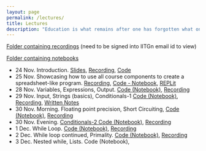 ```yaml
---
layout: page
permalink: /lectures/
title: Lectures
description: "Education is what remains after one has forgotten what one has learned in school."
---
```

[Folder containing recordings](https://drive.google.com/drive/folders/1h3vz7sbIEwuzO9CO3WNG4bYADdjeYmp9?usp=sharing) (need to be signed into IITGn email id to view)

[Folder containing notebooks](https://github.com/nipunbatra/comp22/tree/master/notebooks)

- 24 Nov. Introduction. [Slides](../lectures/24Nov-Introduction.pdf), [Recording](https://drive.google.com/file/d/1w-dbASsRtPPOILpabSrS2siYFQqZgFSN/view?usp=share_link), [Code](https://github.com/nipunbatra/comp22/tree/master/notebooks/Introduction)
- 25 Nov. Showcasing how to use all course components to create a spreadsheet-like program. [Recording](https://drive.google.com/file/d/1TA05Ykz7dT6lhVTTj6f1sBlZwQ5K5uKe/view?usp=share_link), [Code - Notebook](https://github.com/nipunbatra/comp22/blob/master/notebooks/spreadsheet.ipynb), [REPLit](https://replit.com/@NipunBatra0/25Nov2022#hello.py)
- 28 Nov. Variables, Expressions, Output. [Code (Notebook)](https://github.com/nipunbatra/comp22/blob/master/notebooks/variables-expressions.ipynb), [Recording](https://drive.google.com/drive/folders/1e5fqackdf0HYYjfJVPuGC7ITRkXQGopr?usp=share_link)
- 29 Nov. Input, Strings (basics), Conditionals-1 [Code (Notebook)](https://github.com/nipunbatra/comp22/blob/master/notebooks/string-conditionals-1.ipynb), [Recording](https://drive.google.com/drive/folders/1Cubw8nQAbZpw06d_YenW9GcR-zxh7ieB?usp=share_link), [Written Notes](../lectures/Notes-Conditionals.pdf)
- 30 Nov. Morning. Floating point precision, Short Circuiting, [Code (Notebook)](https://github.com/nipunbatra/comp22/blob/master/notebooks/floating-point-conditionals.ipynb), [Recording](https://drive.google.com/drive/folders/1XE4L89Wgpp7eU-FZRStkybB1g4rIeCmc?usp=sharing)
- 30 Nov. Evening. [Conditionals-2 Code (Notebook)](https://github.com/nipunbatra/comp22/blob/master/notebooks/floating-point-conditionals.ipynb), [Recording ](https://drive.google.com/drive/folders/1DlkJTnICTwKHYos7ruHtfJZ0KMgjt27d?usp=sharing)
- 1 Dec. While Loop. [Code (Notebook)](https://github.com/nipunbatra/comp22/blob/master/notebooks/while-loop.ipynb), [Recording](https://drive.google.com/drive/folders/1_8kT_HeLVEWwQVCYFgCrgT7kAMsnvI6i?usp=sharing)
- 2 Dec. While loop continued, Primality. [Code (Notebook)](https://github.com/nipunbatra/comp22/blob/master/notebooks/while-prime-break-continue-nested.ipynb), [Recording](https://drive.google.com/drive/folders/1V-v2XlDzTgJrqNDeRW2rXqrjaincwz81?usp=sharing)
- 3 Dec.  Nested while, Lists. Code (Notebook),

